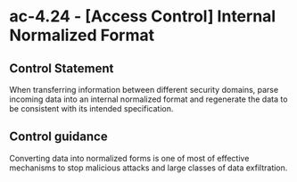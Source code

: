 # ac-4.24 - \[Access Control\] Internal Normalized Format

## Control Statement

When transferring information between different security domains, parse incoming data into an internal normalized format and regenerate the data to be consistent with its intended specification.

## Control guidance

Converting data into normalized forms is one of most of effective mechanisms to stop malicious attacks and large classes of data exfiltration.
